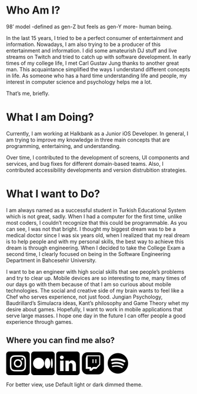 # Who Am I?

98’ model -defined as gen-Z but feels as gen-Y more- human being. 

In the last 15 years, I tried to be a perfect consumer of entertainment and information. Nowadays, I am also trying to be a producer of this entertainment and information. I did some amateurish DJ stuff and live streams on Twitch and tried to catch up with software development. In early times of my college life, I met Carl Gustav Jung thanks to another great man. This acquaintance simplified the ways I understand different concepts in life. As someone who has a hard time understanding life and people, my interest in computer science and psychology helps me a lot. 

That’s me, briefly.

# What I am Doing?

Currently, I am working at Halkbank as a Junior iOS Developer. In general, I am trying to improve my knowledge in three main concepts that are programming, entertaining, and understanding.

Over time, I contributed to the development of screens, UI components and services, and bug fixes for different domain-based teams. Also, I contributed accessibility developments and version distrubition strategies.

# What I want to Do?

I am always named as a successful student in Turkish Educational System which is not great, sadly. When I had a computer for the first time, unlike most coders, I couldn’t recognize that this could be programmable. As you can see, I was not that bright. I thought my biggest dream was to be a medical doctor since I was six years old, when I realized that my real dream is to help people and with my personal skills, the best way to achieve this dream is through engineering. When I decided to take the College Exam a second time, I clearly focused on being in the Software Engineering Department in Bahcesehir University.

I want to be an engineer with high social skills that see people’s problems and try to clear up. Mobile devices are so interesting to me, many times of our days go with them because of that I am so curious about mobile technologies. The social and creative side of my brain wants to feel like a Chef who serves experience, not just food. Jungian Psychology, Baudrillard’s Simulacra ideas, Kant’s philosophy and Game Theory whet my desire about games. Hopefully, I want to work in mobile applications that serve large masses. I hope one day in the future I can offer people a good experience through games.

## Where you can find me also?

[![instagram][1.1]][1]
[![medium][2.1]][2]
[![linkedin][3.1]][3]
[![twitch][4.1]][4]
[![spotify][7.1]][7]
<!--[![reddit][5.1]][5]
[![twitter][6.1]][6]-->



For better view, use Default light or dark dimmed theme. 

<!-- icons -->
[1.1]: https://github.com/burhanemirkeles/burhanemirkeles/blob/main/images/instagram.png?raw=true
[2.1]: https://github.com/burhanemirkeles/burhanemirkeles/blob/main/images/medium.png?raw=true
[3.1]: https://github.com/burhanemirkeles/burhanemirkeles/blob/main/images/linkedin.png?raw=true
[4.1]: https://github.com/burhanemirkeles/burhanemirkeles/blob/main/images/twitch.png?raw=true
[5.1]: https://github.com/burhanemirkeles/burhanemirkeles/blob/main/images/reddit.png?raw=true
[6.1]: https://github.com/burhanemirkeles/burhanemirkeles/blob/main/images/twitter.png?raw=true
[7.1]: https://github.com/burhanemirkeles/burhanemirkeles/blob/main/images/spotify.png?raw=true




<!-- links to your social media accounts -->
[1]: https://www.instagram.com/emirkeles.png/
[2]: https://bemirkeles.medium.com/
[3]: https://www.linkedin.com/in/emir-kele%C5%9F-710236156/
[4]: https://www.twitch.tv/kutalan
[5]: https://www.reddit.com/user/kutalan
[6]: https://twitter.com/emirkelesdocs
[7]: https://open.spotify.com/user/21onsxqmjfevmoiamacovcl7q?si=81f5c91cd4364dd4








<!--
**burhanemirkeles/burhanemirkeles** is a ✨ _special_ ✨ repository because its `README.md` (this file) appears on your GitHub profile.

Here are some ideas to get you started:

- 🔭 I’m currently working on ...
- 🌱 I’m currently learning ...
- 👯 I’m looking to collaborate on ...
- 🤔 I’m looking for help with ...
- 💬 Ask me about ...
- 📫 How to reach me: ...
- 😄 Pronouns: ...
- ⚡ Fun fact: ...
-->
